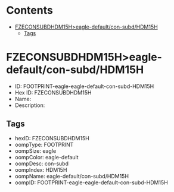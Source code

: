 



Contents
========

* [FZECONSUBDHDM15H>eagle-default/con-subd/HDM15H](#fzeconsubdhdm15heagle-defaultcon-subdhdm15h)
	* [Tags](#tags)

# FZECONSUBDHDM15H>eagle-default/con-subd/HDM15H

- ID: FOOTPRINT-eagle-eagle-default-con-subd-HDM15H
- Hex ID: FZECONSUBDHDM15H
- Name: 
- Description: 

## Tags

- hexID: FZECONSUBDHDM15H
- oompType: FOOTPRINT
- oompSize: eagle
- oompColor: eagle-default
- oompDesc: con-subd
- oompIndex: HDM15H
- oompName: eagle-default/con-subd/HDM15H
- oompID: FOOTPRINT-eagle-eagle-default-con-subd-HDM15H
